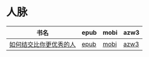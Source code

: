 # 人脉

| 书名 | epub | mobi | azw3 |
| --- | --- | --- | --- |
| [如何结交比你更优秀的人](http://ct.dalanmei.com/f/31084289-571907538-922680) | [epub](http://ct.dalanmei.com/f/31084289-571907538-922680) | [mobi](http://ct.dalanmei.com/f/31084289-571555554-2122aa) | [azw3](http://ct.dalanmei.com/f/31084289-572203041-286b87) |
